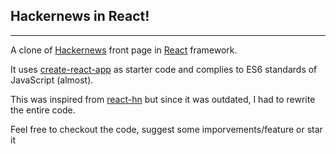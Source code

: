 ## Hackernews in React!
---
A clone of [Hackernews](https://news.ycombinator.com/) front page in [React](facebook.github.io/react) framework.

It uses [create-react-app](https://github.com/facebookincubator/create-react-app) as starter code and complies to ES6 standards of JavaScript (almost).

This was inspired from [react-hn](https://github.com/mking/react-hn) but since it was outdated, I had to rewrite the entire code.

Feel free to checkout the code, suggest some imporvements/feature or star it

